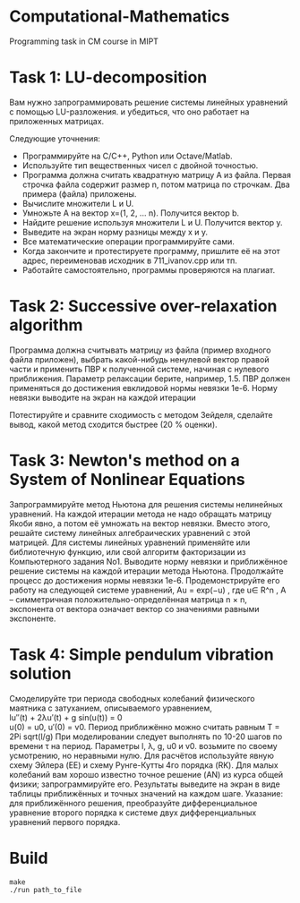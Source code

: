 # Computational-Mathematics
Programming task in CM course in MIPT
# Task 1: LU-decomposition
Вам нужно запрограммировать решение системы линейных
уравнений с помощью LU-разложения.
и убедиться, что оно работает на приложенных матрицах.

Следующие уточнения:
* Программируйте на C/C++, Python или Octave/Matlab.
* Используйте тип вещественных чисел с двойной точностью.
* Программа должна считать квадратную матрицу А из файла.
   Первая строчка файла содержит размер n, потом матрица по строчкам.
   Два примера (файла) приложены.
* Вычислите множители L и U.
* Умножьте A на вектор x=(1, 2, ... n). Получится вектор b.
* Найдите решение используя множители L и U.
  Получится вектор y.
* Выведите на экран норму разницы между x и y.
* Все математические операции программируйте сами.
* Когда закончите и протестируете программу, пришлите её на этот
  адрес, переименовав исходник в 711_ivanov.cpp или тп.
* Работайте самостоятельно, программы проверяются на плагиат.

# Task 2: Successive over-relaxation algorithm
Программа должна считывать матрицу из файла (пример входного файла
приложен), выбрать какой-нибудь ненулевой вектор правой части и применить
ПВР к полученной системе, начиная с нулевого приближения. Параметр релаксации берите, например, 1.5.
ПВР должен применяться до достижения евклидовой нормы невязки 1е-6.
Норму невязки выводите на экран на каждой итерации

Потестируйте и сравните сходимость с методом Зейделя,
сделайте вывод, какой метод сходится быстрее (20 % оценки).

# Task 3: Newton's method on a System of Nonlinear Equations

Запрограммируйте метод Ньютона для решения системы нелинейных уравнений. На каждой
итерации метода не надо обращать матрицу Якоби явно, а потом её умножать на вектор невязки.
Вместо этого, решайте систему линейных алгебраических уравнений с этой матрицей. Для
системы линейных уравнений применяйте или библиотечную функцию, или свой алгоритм
факторизации из Компьютерного задания No1.
Выводите норму невязки и приближённое решение системы на каждой итерации метода
Ньютона. Продолжайте процесс до достижения нормы невязки 1е-6.
Продемонстрируйте его работу на следующей системе уравнений,
Au = exp(−u) ,
где u∈ R^n , A – симметричная положительно-определённая матрица n × n, экспонента от вектора
означает вектор со значениями равными экспоненте.

# Task 4: Simple pendulum vibration solution
Смоделируйте три периода свободных колебаний физического маятника с затуханием,
описываемого уравнением,  
lu′′(t) + 2λu′(t) + g sin(u(t)) = 0  
u(0) = u0, u′(0) = v0.
Период приближённо можно считать равным
T = 2Pi sqrt(l/g)
При моделировании следует выполнять по 10-20 шагов по времени τ на период. Параметры l, λ,
g, u0 и v0. возьмите по своему усмотрению, но неравными нулю. Для расчётов используйте
явную схему Эйлера (EE) и схему Рунге-Кутты 4го порядка (RK).
Для малых колебаний вам хорошо известно точное решение (AN) из курса общей физики;
запрограммируйте его. Результаты выведите на экран в виде таблицы приближённых и точных
значений на каждом шаге.
Указание: для приближённого решения, преобразуйте дифференциальное уравнение второго
порядка к системе двух дифференциальных уравнений первого порядка.

# Build
```
make
./run path_to_file
```

